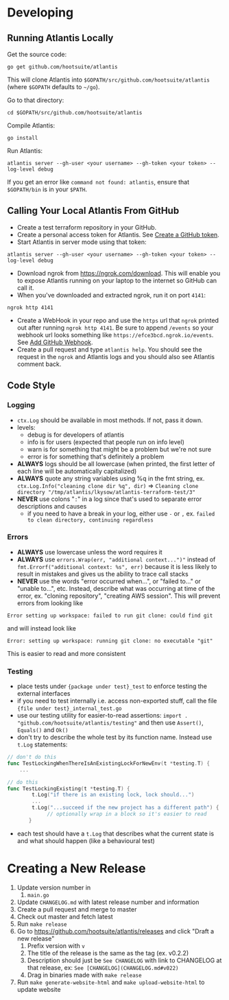 # Developing

## Running Atlantis Locally
Get the source code:
```
go get github.com/hootsuite/atlantis
```
This will clone Atlantis into `$GOPATH/src/github.com/hootsuite/atlantis` (where `$GOPATH` defaults to `~/go`).

Go to that directory:
```
cd $GOPATH/src/github.com/hootsuite/atlantis
```

Compile Atlantis:
```
go install
```

Run Atlantis:
```
atlantis server --gh-user <your username> --gh-token <your token> --log-level debug
```
If you get an error like `command not found: atlantis`, ensure that `$GOPATH/bin` is in your `$PATH`.

## Calling Your Local Atlantis From GitHub
- Create a test terraform repository in your GitHub.
- Create a personal access token for Atlantis. See [Create a GitHub token](https://github.com/hootsuite/atlantis#create-a-github-token).
- Start Atlantis in server mode using that token:
```
atlantis server --gh-user <your username> --gh-token <your token> --log-level debug
```
- Download ngrok from https://ngrok.com/download. This will enable you to expose Atlantis running on your laptop to the internet so GitHub can call it.
- When you've downloaded and extracted ngrok, run it on port `4141`:
```
ngrok http 4141
```
- Create a WebHook in your repo and use the `https` url that `ngrok` printed out after running `ngrok http 4141`. Be sure to append `/events` so your webhook url looks something like `https://efce3bcd.ngrok.io/events`. See [Add GitHub Webhook](https://github.com/hootsuite/atlantis#add-github-webhook).
- Create a pull request and type `atlantis help`. You should see the request in the `ngrok` and Atlantis logs and you should also see Atlantis comment back.

## Code Style
### Logging
- `ctx.Log` should be available in most methods. If not, pass it down.
- levels:
    - debug is for developers of atlantis
    - info is for users (expected that people run on info level)
    - warn is for something that might be a problem but we're not sure
    - error is for something that's definitely a problem
- **ALWAYS** logs should be all lowercase (when printed, the first letter of each line will be automatically capitalized)
- **ALWAYS** quote any string variables using %q in the fmt string, ex. `ctx.Log.Info("cleaning clone dir %q", dir)` => `Cleaning clone directory "/tmp/atlantis/lkysow/atlantis-terraform-test/3"`
- **NEVER** use colons "`:`" in a log since that's used to separate error descriptions and causes
  - if you need to have a break in your log, either use `-` or `,` ex. `failed to clean directory, continuing regardless`

### Errors
- **ALWAYS** use lowercase unless the word requires it
- **ALWAYS** use `errors.Wrap(err, "additional context...")"` instead of `fmt.Errorf("additional context: %s", err)`
because it is less likely to result in mistakes and gives us the ability to trace call stacks
- **NEVER** use the words "error occurred when...", or "failed to..." or "unable to...", etc. Instead, describe what was occurring at
time of the error, ex. "cloning repository", "creating AWS session". This will prevent errors from looking like
```
Error setting up workspace: failed to run git clone: could find git
```

and will instead look like
```
Error: setting up workspace: running git clone: no executable "git"
```
This is easier to read and more consistent

### Testing
- place tests under `{package under test}_test` to enforce testing the external interfaces
- if you need to test internally i.e. access non-exported stuff, call the file `{file under test}_internal_test.go`
- use our testing utility for easier-to-read assertions: `import . "github.com/hootsuite/atlantis/testing"` and then use `Assert()`, `Equals()` and `Ok()`
- don't try to describe the whole test by its function name. Instead use `t.Log` statements:
```go
// don't do this
func TestLockingWhenThereIsAnExistingLockForNewEnv(t *testing.T) {
    ...

// do this
func TestLockingExisting(t *testing.T) {
    	t.Log("if there is an existing lock, lock should...")
        ...
       	t.Log("...succeed if the new project has a different path") {
             // optionally wrap in a block so it's easier to read
       }
```
- each test should have a `t.Log` that describes what the current state is and what should happen (like a behavioural test)

# Creating a New Release
1. Update version number in
    1. `main.go`
1. Update `CHANGELOG.md` with latest release number and information
1. Create a pull request and merge to master
1. Check out master and fetch latest
1. Run `make release`
1. Go to https://github.com/hootsuite/atlantis/releases and click "Draft a new release"
    1. Prefix version with `v`
    1. The title of the release is the same as the tag (ex. v0.2.2)
    1. Description should just be `See CHANGELOG` with link to CHANGELOG at that release, ex: `See [CHANGELOG](CHANGELOG.md#v022)`
    1. Drag in binaries made with `make release`
1. Run `make generate-website-html` and `make upload-website-html` to update website
